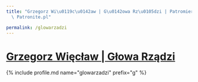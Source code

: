 ```yaml
---
title: "Grzegorz Wi\u0119c\u0142aw | G\u0142owa Rz\u0105dzi | Patromierz - statystyki\
  \ Patronite.pl"

permalink: /glowarzadzi
---
```


# [Grzegorz Więcław | Głowa Rządzi](https://patronite.pl/glowarzadzi)

{% include profile.md name="glowarzadzi" prefix="g" %}
